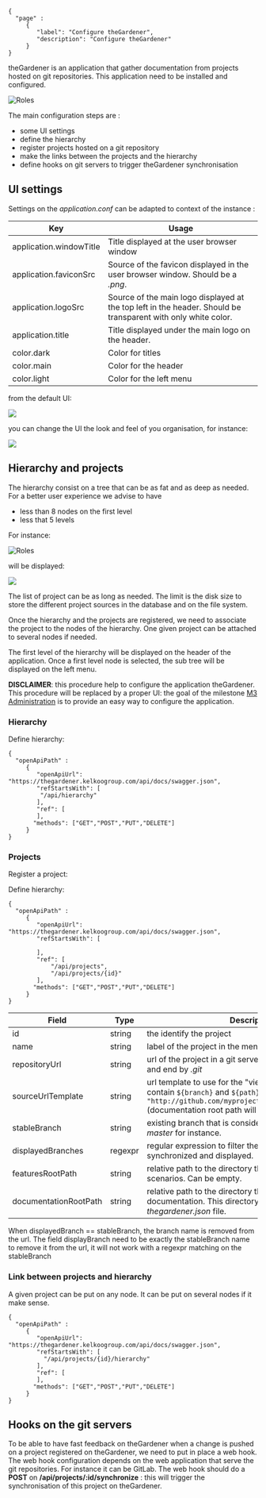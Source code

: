 ```thegardener
{
  "page" :
     {
        "label": "Configure theGardener",
        "description": "Configure theGardener"
     }
}
```

theGardener is an application that gather documentation from projects hosted on git repositories. 
This application need to be installed and configured. 

![Roles](../assets/images/theGardener_role_admin.png)


The main configuration steps are :
- some UI settings
- define the hierarchy
- register projects hosted on a git repository
- make the links between the projects and the hierarchy
- define hooks on git servers to trigger theGardener synchronisation



## UI settings

Settings on the _application.conf_ can be adapted to context of the instance :

Key                     | Usage
----------------------- | -------------
application.windowTitle | Title displayed at the user browser window
application.faviconSrc  | Source of the favicon displayed in the user browser window. Should be a *.png*.  
application.logoSrc     | Source of the main logo displayed at the top left in the header. Should be transparent with only white color. 
application.title       | Title displayed under the main logo on the header.
color.dark  | Color for titles
color.main  | Color for the header
color.light | Color for the left menu


from the default UI:

![](../global/assets/images/theGardener_settings_ui_theGardener.png)

you can change the UI the look and feel of you organisation, for instance:

![](../global/assets/images/theGardener_settings_ui_kkg_internal.png)


## Hierarchy and projects


The hierarchy consist on a tree that can be as fat and as deep as needed. 
For a better user experience we advise to have 
- less than 8 nodes on the first level
- less that 5 levels 

For instance:

![Roles](../assets/images/theGardener_hierarchy_projects.png)

will be displayed:

![](../assets/images/theGardener_configure_hierarchy.png)


The list of project can be as long as needed. The limit is the disk size to store the different project sources in the database and on the file system.

Once the hierarchy and the projects are registered, we need to associate the project to the nodes of the hierarchy. One given project can be attached to several nodes if needed.    

The first level of the hierarchy will be displayed on the header of the application. 
Once a first level node is selected, the sub tree will be displayed on the left menu.

**DISCLAIMER**: this procedure help to configure the application theGardener. This procedure will be replaced by a proper UI: the goal of the milestone [M3 Administration](https://github.com/KelkooGroup/theGardener/milestone/2) is to provide an easy way to configure the application.


### Hierarchy

Define hierarchy:

```thegardener
{
  "openApiPath" : 
     {
        "openApiUrl": "https://thegardener.kelkoogroup.com/api/docs/swagger.json",
        "refStartsWith": [
         "/api/hierarchy"
        ],
        "ref": [
        ],
       "methods": ["GET","POST","PUT","DELETE"]
     }
}
``` 


### Projects

Register a project:

Define hierarchy:

```thegardener
{
  "openApiPath" : 
     {
        "openApiUrl": "https://thegardener.kelkoogroup.com/api/docs/swagger.json",
        "refStartsWith": [
         
        ],
        "ref": [
            "/api/projects",
            "/api/projects/{id}"
        ],
       "methods": ["GET","POST","PUT","DELETE"]
     }
}
``` 

Field | Type  | Description
------------ | ------------- | -------------
id | string |  the identify the project
name | string |  label of the project in the menu
repositoryUrl | string |  url of the project in a git server. should start with _http_ and end by _.git_
sourceUrlTemplate | string | url template to use for the "view source" links, can contain `${branch}` and `${path}` tokens, for instance: `"http://github.com/myproject/blob/${branch}/${path}"` (documentation root path will be added automatically)
stableBranch | string |  existing branch that is considered as stable. Could be _master_ for instance.
displayedBranches | regexpr |  regular expression to filter the branches that are synchronized and displayed.
featuresRootPath | string |  relative path to the directory that host gherkin scenarios. Can be empty.
documentationRootPath | string |  relative path to the directory that host the documentation. This directory should store the first _thegardener.json_ file.

When displayedBranch == stableBranch, the branch name is removed from the url. The field displayBranch need to be exactly the stableBranch name to remove it from the url, it will not work with a regexpr matching on the stableBranch

### Link between projects and hierarchy

A given project can be put on any node. It can be put on several nodes if it make sense.

```thegardener
{
  "openApiPath" : 
     {
        "openApiUrl": "https://thegardener.kelkoogroup.com/api/docs/swagger.json",
        "refStartsWith": [
          "/api/projects/{id}/hierarchy"
        ],
        "ref": [
        ],
       "methods": ["GET","POST","PUT","DELETE"]
     }
}
``` 


## Hooks on the git servers

To be able to have fast feedback on theGardener when a change is pushed on a project registered on theGardener, we need to put in place a web hook.
The web hook configuration depends on the web application that serve the git repositories. For instance it can be GitLab.
The web hook should do a **POST** on **/api/projects/:id/synchronize** : this will trigger the synchronisation of this project on theGardener.

